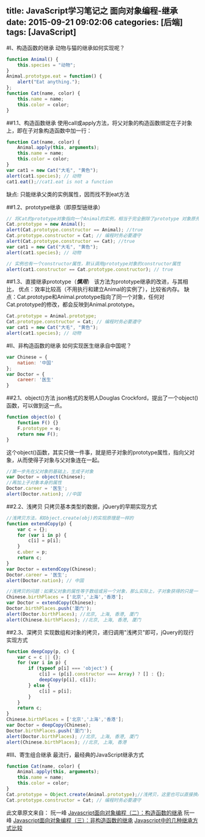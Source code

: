 title: JavaScript学习笔记之 面向对象编程-继承
date: 2015-09-21 09:02:06
categories: [后端]
tags: [JavaScript]
---

#I、构造函数的继承
动物与猫的继承如何实现呢？
```javascript
function Animal() {
    this.species = "动物";
}
Animal.prototype.eat = function() {
    alert("Eat anything.");
};
function Cat(name, color) {
    this.name = name;
    this.color = color;
}
```
<!--more-->
##1.1、构造函数继承
使用call或apply方法，将父对象的构造函数绑定在子对象上，即在子对象构造函数中加一行：
```javascript
function Cat(name, color) {
    Animal.apply(this, arguments);
    this.name = name;
    this.color = color;
}
var cat1 = new Cat("大毛", "黄色");
alert(cat1.species); // 动物
cat1.eat();//cat1.eat is not a function
```
缺点: 只能继承父类的实例属性，因而找不到eat方法

##1.2、prototype继承（即原型链继承）
```javascript
// 将Cat的prototype对象指向一个Animal的实例，相当于完全删除了prototype 对象原先的值，然后赋予一个新值
Cat.prototype = new Animal(); 
alert(Cat.prototype.constructor == Animal); //true
Cat.prototype.constructor = Cat; // 编程时务必要遵守
alert(Cat.prototype.constructor == Cat); //true
var cat1 = new Cat("大毛", "黄色");
alert(cat1.species); // 动物

// 实例也有一个constructor属性，默认调用prototype对象的constructor属性
alert(cat1.constructor == Cat.prototype.constructor); // true

```

##1.3、直接继承prototype（***慎用***）
该方法为prototype继承的改进，与其相比，
优点：效率比较高（不用执行和建立Animal的实例了），比较省内存。
缺点：Cat.prototype和Animal.prototype指向了同一个对象，任何对Cat.prototype的修改，都会反映到Animal.prototype。
```javascript
Cat.prototype = Animal.prototype;
Cat.prototype.constructor = Cat; // 编程时务必要遵守
var cat1 = new Cat("大毛", "黄色");
alert(cat1.species); // 动物
```


#II、非构造函数的继承
如何实现医生继承自中国呢？
```javascript
var Chinese = {
    nation: '中国'
};
var Doctor = {
    career: '医生'
}
```

##2.1、object()方法
json格式的发明人Douglas Crockford，提出了一个object()函数，可以做到这一点。
```javascript
function object(o) {
    function F() {}
    F.prototype = o;
    return new F();
}
```
这个object()函数，其实只做一件事，就是把子对象的prototype属性，指向父对象，从而使得子对象与父对象连在一起。
```javascript
//第一步先在父对象的基础上，生成子对象
var Doctor = object(Chinese);
//再加上子对象本身的属性
Doctor.career = '医生';
alert(Doctor.nation); //中国
```

##2.2、浅拷贝
只拷贝基本类型的数据，jQuery的早期实现方式
```javascript
//浅拷贝方法，和Object.create(obj)的实现原理是一样的
function extendCopy(p) {
    var c = {};
    for (var i in p) {
        c[i] = p[i];
    }
    c.uber = p;
    return c;
}
var Doctor = extendCopy(Chinese);
Doctor.career = '医生';
alert(Doctor.nation); // 中国

//浅拷贝的问题：如果父对象的属性等于数组或另一个对象，那么实际上，子对象获得的只是一个内存地址，而不是真正拷贝，因此存在父对象被篡改的可能。
Chinese.birthPlaces = ['北京','上海','香港'];
var Doctor = extendCopy(Chinese);
Doctor.birthPlaces.push('厦门');
alert(Doctor.birthPlaces); //北京, 上海, 香港, 厦门
alert(Chinese.birthPlaces); //北京, 上海, 香港, 厦门
```

##2.3、深拷贝
实现数组和对象的拷贝，递归调用"浅拷贝"即可，jQuery的现行实现方式
```javascript
function deepCopy(p, c) {
    var c = c || {};
    for (var i in p) {
        if (typeof p[i] === 'object') {
            c[i] = (p[i].constructor === Array) ? [] : {};
            deepCopy(p[i], c[i]);
        } else {
            c[i] = p[i];
        }
    }
    return c;
}
Chinese.birthPlaces = ['北京','上海','香港'];
var Doctor = deepCopy(Chinese);
Doctor.birthPlaces.push('厦门');
alert(Doctor.birthPlaces); //北京, 上海, 香港, 厦门
alert(Chinese.birthPlaces); //北京, 上海, 香港
```

#III、寄生组合继承
最流行，最经典的JavaScript继承方式
```javascript
function Cat(name, color) {
    Animal.apply(this, arguments);
    this.name = name;
    this.color = color;
}
Cat.prototype = Object.create(Animal.prototype);//浅拷贝，这里也可以直接换成深拷贝
Cat.prototype.constructor = Cat; // 编程时务必要遵守
```


此文章原文来自：
阮一峰 [Javascript面向对象编程（二）：构造函数的继承](http://www.ruanyifeng.com/blog/2010/05/object-oriented_javascript_inheritance.html)
阮一峰 [Javascript面向对象编程（三）：非构造函数的继承](http://www.ruanyifeng.com/blog/2010/05/object-oriented_javascript_inheritance_continued.html)
[Javascript中的几种继承方式比较](http://blog.csdn.net/kkkkkxiaofei/article/details/46474069)
